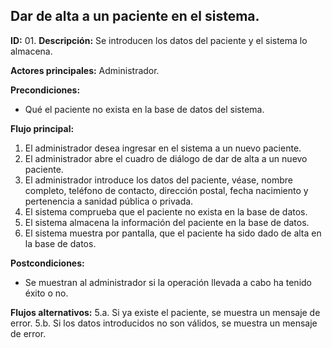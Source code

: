## Dar de alta a un paciente en el sistema.

**ID:** 01.
**Descripción:** Se introducen los datos del paciente y el sistema lo almacena.

**Actores principales:** Administrador.

**Precondiciones:**
* Qué el paciente no exista en la base de datos del sistema.

**Flujo principal:**
1. El administrador desea ingresar en el sistema a un nuevo paciente.
1. El administrador abre el cuadro de diálogo de dar de alta a un nuevo paciente.
1. El administrador introduce los datos del paciente, véase, nombre completo, teléfono de contacto, dirección postal, fecha nacimiento y pertenencia a sanidad pública o privada.
1. El sistema comprueba que el paciente no exista en la base de datos.
1. El sistema almacena la información del paciente en la base de datos.
1. El sistema muestra por pantalla, que el paciente ha sido dado de alta en la base de datos. 

**Postcondiciones:**
* Se muestran al administrador si la operación llevada a cabo ha tenido éxito o no.

**Flujos alternativos:**
5.a. Si ya existe el paciente, se muestra un mensaje de error.
5.b. Si los datos introducidos no son válidos, se muestra un mensaje de error.
